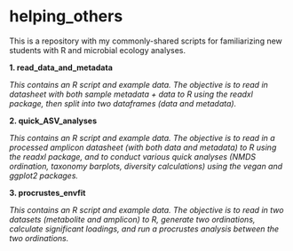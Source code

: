 # helping_others
This is a repository with my commonly-shared scripts for familiarizing new students with R and microbial ecology analyses. 

 <strong> 1. read_data_and_metadata </strong>
 <em><p><tab>This contains an R script and example data. The objective is to read in datasheet with both sample metadata + data to R using the readxl package, then split into two dataframes (data and metadata).</em></p>
 
<strong> 2. quick_ASV_analyses </strong>
<em><p>This contains an R script and example data. The objective is to read in a processed amplicon datasheet (with both data and metadata) to R using the readxl package, and to conduct various quick analyses (NMDS ordination, taxonomy barplots, diversity calculations) using the vegan and ggplot2 packages.</em></p>

<strong> 3. procrustes_envfit </strong>
<em><p>This contains an R script and example data. The objective is to read in two datasets (metabolite and amplicon) to R, generate two ordinations, calculate significant loadings, and run a procrustes analysis between the two ordinations.</em></p>
